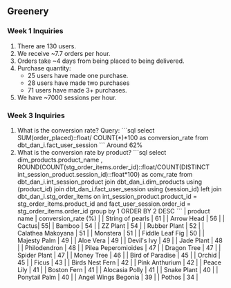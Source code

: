 ## **Greenery**
### Week 1 Inquiries
<ol><li>There are 130 users.</li>
<li>We receive ~7.7 orders per hour.</li>
<li> Orders take ~4 days from being placed to being delivered.</li>
<li>Purchase quantity:<ul><li>25 users have made one purchase.</li><li>28 users have made two purchases</li><li>71 users have made 3+ purchases.</li></ul></li>
<li>We have ~7000 sessions per hour.</li></ol>

### Week 3 Inquiries
<ol>
    <li>What is the conversion rate?
    Query: 
        ```sql
        select SUM(order_placed)::float/ COUNT(*)*100 as conversion_rate
        from dbt_dan_i.fact_user_session
        ```
    Around 62%
    </li>
<li>What is the conversion rate by product?
        ```sql
        select dim_products.product_name
        , ROUND(COUNT(stg_order_items.order_id)::float/COUNT(DISTINCT int_session_product.session_id)::float*100) as conv_rate
        from dbt_dan_i.int_session_product
        join dbt_dan_i.dim_products
        using (product_id)
        join dbt_dan_i.fact_user_session
        using (session_id)
        left join dbt_dan_i.stg_order_items
        on int_session_product.product_id = stg_order_items.product_id
        and fact_user_session.order_id = stg_order_items.order_id
        group by 1
        ORDER BY 2 DESC
        ```
        | product name | conversion_rate (%) |
        | String of pearls | 61 |
        |   Arrow Head  | 56 |
        | Cactus| 55| 
        | Bamboo | 54 |
        | ZZ Plant | 54 |
        | Rubber Plant | 52 |
        | Calathea Makoyana | 51 |
        | Monstera | 51 |
        | Fiddle Leaf Fig | 50 | 
        | Majesty Palm | 49 |
        | Aloe Vera | 49 |
        | Devil's Ivy | 49 |
        | Jade Plant | 48 |
        | Philodendron | 48 |
        | Pilea Peperomioides | 47 |
        | Dragon Tree | 47 |
        | Spider Plant | 47 |
        | Money Tree | 46 |
        | Bird of Paradise | 45 |
        | Orchid | 45 |
        | Ficus | 43 | 
        | Birds Nest Fern | 42 |
        | Pink Anthurium | 42 |
        | Peace Lily | 41 |
        | Boston Fern | 41 |
        | Alocasia Polly | 41 |
        | Snake Plant | 40 |
        | Ponytail Palm | 40 |
        | Angel Wings Begonia | 39 |
        | Pothos | 34 |
</li>
 
</ol>
